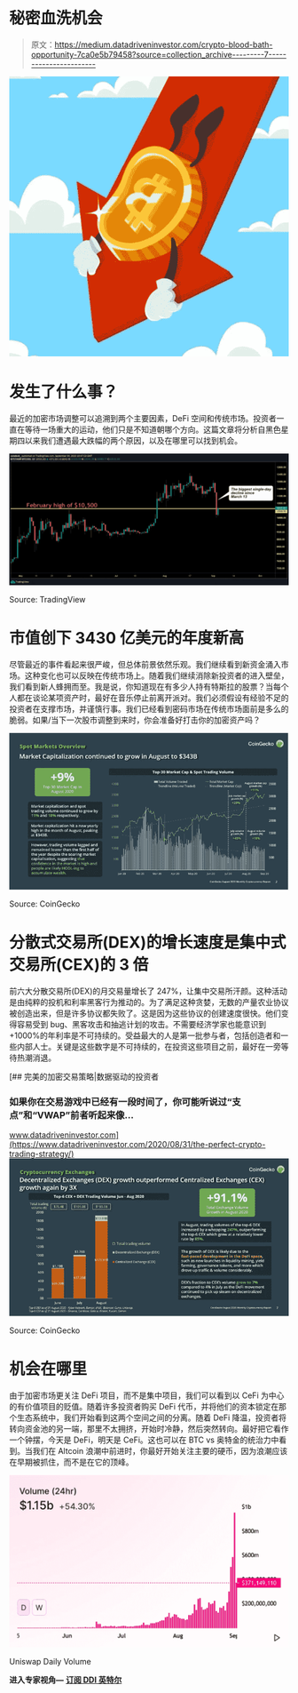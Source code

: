 # 秘密血洗机会

> 原文：<https://medium.datadriveninvestor.com/crypto-blood-bath-opportunity-7ca0e5b79458?source=collection_archive---------7----------------------->

![](img/65c674aecad1e244e7c9dae5912f520b.png)

# 发生了什么事？

最近的加密市场调整可以追溯到两个主要因素，DeFi 空间和传统市场。投资者一直在等待一场重大的运动，他们只是不知道朝哪个方向。这篇文章将分析自黑色星期四以来我们遭遇最大跌幅的两个原因，以及在哪里可以找到机会。

![](img/e6e86e5ae51a03a681e8453109736d84.png)

Source: TradingView

# 市值创下 3430 亿美元的年度新高

尽管最近的事件看起来很严峻，但总体前景依然乐观。我们继续看到新资金涌入市场。这种变化也可以反映在传统市场上。随着我们继续消除新投资者的进入壁垒，我们看到新人蜂拥而至。我是说，你知道现在有多少人持有特斯拉的股票？当每个人都在谈论某项资产时，最好在音乐停止前离开派对。我们必须假设有经验不足的投资者在支撑市场，并谨慎行事。我们已经看到密码市场在传统市场面前是多么的脆弱。如果/当下一次股市调整到来时，你会准备好打击你的加密资产吗？

![](img/06767c59e377d19d283d937d7041e15c.png)

Source: CoinGecko

# 分散式交易所(DEX)的增长速度是集中式交易所(CEX)的 3 倍

前六大分散交易所(DEX)的月交易量增长了 247%，让集中交易所汗颜。这种活动是由纯粹的投机和利率黑客行为推动的。为了满足这种贪婪，无数的产量农业协议被创造出来，但是许多协议都失败了。这是因为这些协议的创建速度很快。他们变得容易受到 bug、黑客攻击和抽逃计划的攻击。不需要经济学家也能意识到+1000%的年利率是不可持续的。受益最大的人是第一批参与者，包括创造者和一些内部人士。关键是这些数字是不可持续的，在投资这些项目之前，最好在一旁等待热潮消退。

[](https://www.datadriveninvestor.com/2020/08/31/the-perfect-crypto-trading-strategy/) [## 完美的加密交易策略|数据驱动的投资者

### 如果你在交易游戏中已经有一段时间了，你可能听说过“支点”和“VWAP”前者听起来像…

www.datadriveninvestor.com](https://www.datadriveninvestor.com/2020/08/31/the-perfect-crypto-trading-strategy/) ![](img/8603ff390821505697c1bd8d55ae7189.png)

Source: CoinGecko

# 机会在哪里

由于加密市场更关注 DeFi 项目，而不是集中项目，我们可以看到以 CeFi 为中心的有价值项目的贬值。随着许多投资者购买 DeFi 代币，并将他们的资本锁定在那个生态系统中，我们开始看到这两个空间之间的分离。随着 DeFi 降温，投资者将转向资金池的另一端，那里不太拥挤，开始时冷静，然后突然转向。最好把它看作一个钟摆，今天是 DeFi，明天是 CeFi。这也可以在 BTC vs 奥特金的统治力中看到。当我们在 Altcoin 浪潮中前进时，你最好开始关注主要的硬币，因为浪潮应该在早期被抓住，而不是在它的顶峰。

![](img/138c83e4790410b211393a157145797d.png)

Uniswap Daily Volume

**进入专家视角—** [**订阅 DDI 英特尔**](https://datadriveninvestor.com/ddi-intel)